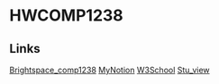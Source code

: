 # HWCOMP1238
## Links
[Brightspace_comp1238](https://learn.georgebrown.ca/d2l/home/334969)
[MyNotion](https://maize-switch-837.notion.site/18237c8d901d80ffa4e1dc4d28844ef2?v=7024e08928824900a3cb363eaeeca7ce&pvs=4)
[W3School](https://www.w3schools.com)
[Stu_view](https://stuview.georgebrown.ca)

